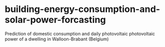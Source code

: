 # building-energy-consumption-and-solar-power-forcasting
Prediction of domestic consumption and daily photovoltaic photovoltaic power of a dwelling in Walloon-Brabant (Belgium)
